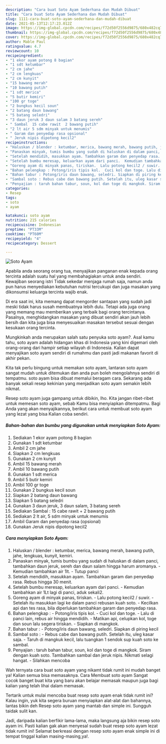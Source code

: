 ```yaml
---
description: "Cara buat Soto Ayam Sederhana dan Mudah Dibuat"
title: "Cara buat Soto Ayam Sederhana dan Mudah Dibuat"
slug: 1111-cara-buat-soto-ayam-sederhana-dan-mudah-dibuat
date: 2021-05-13T12:17:23.012Z
image: https://img-global.cpcdn.com/recipes/f72d50f2556d9875/680x482cq70/soto-ayam-foto-resep-utama.jpg
thumbnail: https://img-global.cpcdn.com/recipes/f72d50f2556d9875/680x482cq70/soto-ayam-foto-resep-utama.jpg
cover: https://img-global.cpcdn.com/recipes/f72d50f2556d9875/680x482cq70/soto-ayam-foto-resep-utama.jpg
author: Mable Paul
ratingvalue: 4.7
reviewcount: 10
recipeingredient:
- "1 ekor ayam potong 8 bagian"
- "1 sdt ketumbar"
- "2 cm jahe"
- "2 cm lengkuas"
- "2 cm kunyit"
- "15 bawang merah"
- "10 bawang putih"
- "1 sdt merica"
- "5 butir kemiri"
- "100 gr toge"
- "2 bungkus kecil soun"
- "2 batang daun bawang"
- "5 batang seledri"
- "3 daun jeruk 3 daun salam 3 batang sereh"
- " Sambal  15 cabe rawit  2 bawang putih"
- "2 lt air 5 sdm minyak untuk menumis"
- " Garam dan penyedap rasa opsional"
- " Jeruk nipis dipotong kecil2"
recipeinstructions:
- "Haluskan / blender : ketumbar, merica, bawang merah, bawang putih, jahe, lengkuas, kunyit, kemiri."
- "Panaskan minyak, tumis bumbu yang sudah di haluskan di dalam panci, tambahkan daun jeruk, sereh dan daun salam hingga harum aromanya.  Kemudian tambahkan air 1lt.  Tutup panci"
- "Setelah mendidih, masukkan ayam. Tambahkan garam dan penyedap rasa. Rebus hingga 30 menit."
- "Setelah bumbu meresap, keluarkan ayam dari panci.  Kemudian tambahkan air 1Lt lagi di panci, aduk sekali2."
- "Goreng ayam di minyak panas, tiriskan.  Lalu potong kecil2 / suwir.  Setelah itu masukkan lagi ke dalam panci rebusan kuah soto.  Kecilkan api dan tes rasa, bila diperlukan tambahkan garam dan penyedap rasa."
- "Bahan pelengkap : Potong/iris tipis kol.  Cuci kol dan toge. Lalu di panci lain, rebus air hingga mendidih.  Matikan api, celupkan kol, toge dan soun lalu segera tiriskan. Siapkan di mangkok."
- "Bahan tabur : Potong/iris daun bawang, seledri. Siapkan di piring kecil"
- "Sambal soto : Rebus cabe dan bawang putih. Setelah itu, uleg kasar saja.  Taruh di mangkuk kecil, lalu tuangkan 1 sendok sup kuah soto ke sambal."
- "Penyajian : taruh bahan tabur, soun, kol dan toge di mangkok. Siram dengan kuah soto. Tambahkan sambal dan jeruk nipis. Nikmati selagi hangat. Silahkan mencoba"
categories:
- Resep
tags:
- soto
- ayam

katakunci: soto ayam 
nutrition: 215 calories
recipecuisine: Indonesian
preptime: "PT33M"
cooktime: "PT60M"
recipeyield: "4"
recipecategory: Dessert

---
```



![Soto Ayam](https://img-global.cpcdn.com/recipes/f72d50f2556d9875/680x482cq70/soto-ayam-foto-resep-utama.jpg)

Apabila anda seorang orang tua, menyajikan panganan enak kepada orang tercinta adalah suatu hal yang membahagiakan untuk anda sendiri. Kewajiban seorang istri Tidak sekedar menjaga rumah saja, namun anda pun harus menyediakan kebutuhan nutrisi tercukupi dan juga masakan yang dikonsumsi keluarga tercinta wajib enak.

Di era  saat ini, kita memang dapat mengorder santapan yang sudah jadi meski tidak harus susah membuatnya lebih dulu. Tetapi ada juga orang yang memang mau memberikan yang terbaik bagi orang tercintanya. Pasalnya, menghidangkan masakan yang dibuat sendiri akan jauh lebih bersih dan kita juga bisa menyesuaikan masakan tersebut sesuai dengan kesukaan orang tercinta. 



Mungkinkah anda merupakan salah satu penyuka soto ayam?. Asal kamu tahu, soto ayam adalah hidangan khas di Indonesia yang kini digemari oleh orang-orang dari hampir setiap wilayah di Indonesia. Kalian dapat menyajikan soto ayam sendiri di rumahmu dan pasti jadi makanan favorit di akhir pekan.

Kita tak perlu bingung untuk memakan soto ayam, lantaran soto ayam sangat mudah untuk ditemukan dan anda pun boleh mengolahnya sendiri di tempatmu. soto ayam bisa dibuat memalui beragam cara. Sekarang ada banyak sekali resep kekinian yang menjadikan soto ayam semakin lebih nikmat.

Resep soto ayam juga gampang untuk dibikin, lho. Kita jangan ribet-ribet untuk memesan soto ayam, sebab Kamu bisa menyiapkan ditempatmu. Bagi Anda yang akan menyajikannya, berikut cara untuk membuat soto ayam yang lezat yang bisa Kalian coba sendiri.

<!--inarticleads1-->

##### Bahan-bahan dan bumbu yang digunakan untuk menyiapkan Soto Ayam:

1. Sediakan 1 ekor ayam potong 8 bagian
1. Gunakan 1 sdt ketumbar
1. Ambil 2 cm jahe
1. Siapkan 2 cm lengkuas
1. Gunakan 2 cm kunyit
1. Ambil 15 bawang merah
1. Ambil 10 bawang putih
1. Gunakan 1 sdt merica
1. Ambil 5 butir kemiri
1. Ambil 100 gr toge
1. Gunakan 2 bungkus kecil soun
1. Siapkan 2 batang daun bawang
1. Siapkan 5 batang seledri
1. Gunakan 3 daun jeruk, 3 daun salam, 3 batang sereh
1. Sediakan  Sambal : 15 cabe rawit + 2 bawang putih
1. Sediakan 2 lt air, 5 sdm minyak untuk menumis
1. Ambil  Garam dan penyedap rasa (opsional)
1. Gunakan  Jeruk nipis dipotong kecil2




<!--inarticleads2-->

##### Cara menyiapkan Soto Ayam:

1. Haluskan / blender : ketumbar, merica, bawang merah, bawang putih, jahe, lengkuas, kunyit, kemiri.
1. Panaskan minyak, tumis bumbu yang sudah di haluskan di dalam panci, tambahkan daun jeruk, sereh dan daun salam hingga harum aromanya.  - Kemudian tambahkan air 1lt.  - Tutup panci
1. Setelah mendidih, masukkan ayam. Tambahkan garam dan penyedap rasa. Rebus hingga 30 menit.
1. Setelah bumbu meresap, keluarkan ayam dari panci.  - Kemudian tambahkan air 1Lt lagi di panci, aduk sekali2.
1. Goreng ayam di minyak panas, tiriskan.  - Lalu potong kecil2 / suwir.  - Setelah itu masukkan lagi ke dalam panci rebusan kuah soto.  - Kecilkan api dan tes rasa, bila diperlukan tambahkan garam dan penyedap rasa.
1. Bahan pelengkap : - Potong/iris tipis kol.  - Cuci kol dan toge. - Lalu di panci lain, rebus air hingga mendidih.  - Matikan api, celupkan kol, toge dan soun lalu segera tiriskan. - Siapkan di mangkok.
1. Bahan tabur : - Potong/iris daun bawang, seledri. Siapkan di piring kecil
1. Sambal soto : - Rebus cabe dan bawang putih. Setelah itu, uleg kasar saja.  - Taruh di mangkuk kecil, lalu tuangkan 1 sendok sup kuah soto ke sambal.
1. Penyajian : taruh bahan tabur, soun, kol dan toge di mangkok. Siram dengan kuah soto. Tambahkan sambal dan jeruk nipis. Nikmati selagi hangat. - Silahkan mencoba




Wah ternyata cara buat soto ayam yang nikamt tidak rumit ini mudah banget ya! Kalian semua bisa memasaknya. Cara Membuat soto ayam Sangat cocok banget buat kita yang baru akan belajar memasak maupun juga bagi kalian yang telah lihai dalam memasak.

Tertarik untuk mulai mencoba buat resep soto ayam enak tidak rumit ini? Kalau ingin, yuk kita segera buruan menyiapkan alat-alat dan bahannya, lantas bikin deh Resep soto ayam yang mantab dan simple ini. Sungguh taidak sulit kan. 

Jadi, daripada kalian berfikir lama-lama, maka langsung aja bikin resep soto ayam ini. Pasti kalian gak akan menyesal sudah buat resep soto ayam lezat tidak rumit ini! Selamat berkreasi dengan resep soto ayam enak simple ini di tempat tinggal kalian masing-masing,ya!.

